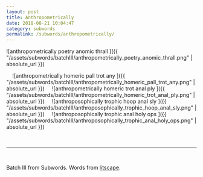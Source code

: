 ```yaml
---
layout: post
title: Anthropometrically 
date: 2018-08-21 10:04:47
category: subwords
permalink: /subwords/anthropometrically/ 
---
```


![anthropometrically poetry anomic thrall ]({{ "/assets/subwords/batchIII/anthropometrically_poetry_anomic_thrall.png" | absolute_url }})

&nbsp;
&nbsp;
![anthropometrically homeric pall trot any ]({{ "/assets/subwords/batchIII/anthropometrically_homeric_pall_trot_any.png" | absolute_url }})
&nbsp;
&nbsp;
![anthropometrically homeric trot anal ply ]({{ "/assets/subwords/batchIII/anthropometrically_homeric_trot_anal_ply.png" | absolute_url }})
&nbsp;
&nbsp;
![anthroposophically trophic hoop anal sly ]({{ "/assets/subwords/batchIII/anthroposophically_trophic_hoop_anal_sly.png" | absolute_url }})
&nbsp;
&nbsp;
![anthroposophically trophic anal holy ops ]({{ "/assets/subwords/batchIII/anthroposophically_trophic_anal_holy_ops.png" | absolute_url }})

&nbsp;

---

&nbsp;

Batch III from Subwords. Words from [litscape](https://www.litscape.com/).
